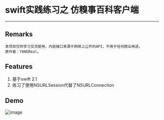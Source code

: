 # swift实践练习之 仿糗事百科客户端
---

## Remarks
	本项目仅供学习交流使用，内容接口来源于网络上公开的API，不用于任何商业用途。
	原作者：YANGReal。

## Features
1. 基于swift 2.1
2. 练习了使用NSURLSession代替了NSURLConnection


## Demo
![image](https://github.com/cms-0218/QiuShiBaiKe/raw/master/demo.git)
